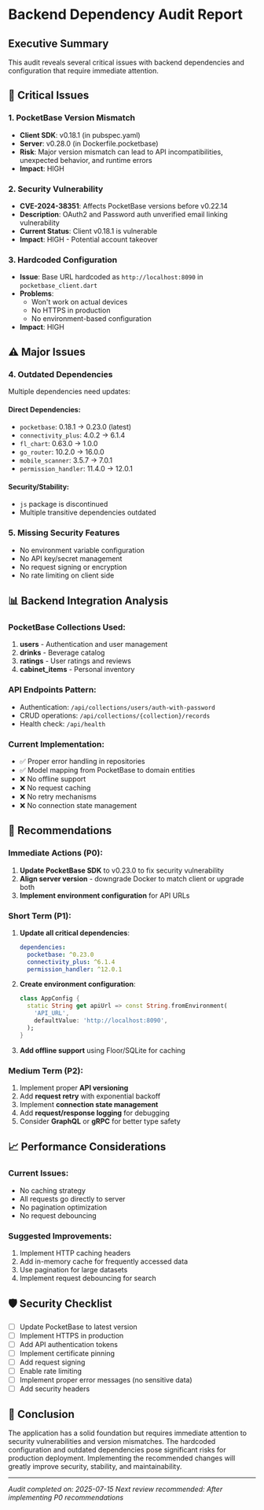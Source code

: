 # Backend Dependency Audit Report

## Executive Summary
This audit reveals several critical issues with backend dependencies and configuration that require immediate attention.

## 🚨 Critical Issues

### 1. PocketBase Version Mismatch
- **Client SDK**: v0.18.1 (in pubspec.yaml)
- **Server**: v0.28.0 (in Dockerfile.pocketbase)
- **Risk**: Major version mismatch can lead to API incompatibilities, unexpected behavior, and runtime errors
- **Impact**: HIGH

### 2. Security Vulnerability
- **CVE-2024-38351**: Affects PocketBase versions before v0.22.14
- **Description**: OAuth2 and Password auth unverified email linking vulnerability
- **Current Status**: Client v0.18.1 is vulnerable
- **Impact**: HIGH - Potential account takeover

### 3. Hardcoded Configuration
- **Issue**: Base URL hardcoded as `http://localhost:8090` in `pocketbase_client.dart`
- **Problems**:
  - Won't work on actual devices
  - No HTTPS in production
  - No environment-based configuration
- **Impact**: HIGH

## ⚠️ Major Issues

### 4. Outdated Dependencies
Multiple dependencies need updates:

#### Direct Dependencies:
- `pocketbase`: 0.18.1 → 0.23.0 (latest)
- `connectivity_plus`: 4.0.2 → 6.1.4
- `fl_chart`: 0.63.0 → 1.0.0
- `go_router`: 10.2.0 → 16.0.0
- `mobile_scanner`: 3.5.7 → 7.0.1
- `permission_handler`: 11.4.0 → 12.0.1

#### Security/Stability:
- `js` package is discontinued
- Multiple transitive dependencies outdated

### 5. Missing Security Features
- No environment variable configuration
- No API key/secret management
- No request signing or encryption
- No rate limiting on client side

## 📊 Backend Integration Analysis

### PocketBase Collections Used:
1. **users** - Authentication and user management
2. **drinks** - Beverage catalog
3. **ratings** - User ratings and reviews
4. **cabinet_items** - Personal inventory

### API Endpoints Pattern:
- Authentication: `/api/collections/users/auth-with-password`
- CRUD operations: `/api/collections/{collection}/records`
- Health check: `/api/health`

### Current Implementation:
- ✅ Proper error handling in repositories
- ✅ Model mapping from PocketBase to domain entities
- ❌ No offline support
- ❌ No request caching
- ❌ No retry mechanisms
- ❌ No connection state management

## 🔧 Recommendations

### Immediate Actions (P0):
1. **Update PocketBase SDK** to v0.23.0 to fix security vulnerability
2. **Align server version** - downgrade Docker to match client or upgrade both
3. **Implement environment configuration** for API URLs

### Short Term (P1):
1. **Update all critical dependencies**:
   ```yaml
   dependencies:
     pocketbase: ^0.23.0
     connectivity_plus: ^6.1.4
     permission_handler: ^12.0.1
   ```

2. **Create environment configuration**:
   ```dart
   class AppConfig {
     static String get apiUrl => const String.fromEnvironment(
       'API_URL',
       defaultValue: 'http://localhost:8090',
     );
   }
   ```

3. **Add offline support** using Floor/SQLite for caching

### Medium Term (P2):
1. Implement proper **API versioning**
2. Add **request retry** with exponential backoff
3. Implement **connection state management**
4. Add **request/response logging** for debugging
5. Consider **GraphQL** or **gRPC** for better type safety

## 📈 Performance Considerations

### Current Issues:
- No caching strategy
- All requests go directly to server
- No pagination optimization
- No request debouncing

### Suggested Improvements:
1. Implement HTTP caching headers
2. Add in-memory cache for frequently accessed data
3. Use pagination for large datasets
4. Implement request debouncing for search

## 🛡️ Security Checklist

- [ ] Update PocketBase to latest version
- [ ] Implement HTTPS in production
- [ ] Add API authentication tokens
- [ ] Implement certificate pinning
- [ ] Add request signing
- [ ] Enable rate limiting
- [ ] Implement proper error messages (no sensitive data)
- [ ] Add security headers

## 📝 Conclusion

The application has a solid foundation but requires immediate attention to security vulnerabilities and version mismatches. The hardcoded configuration and outdated dependencies pose significant risks for production deployment. Implementing the recommended changes will greatly improve security, stability, and maintainability.

---
*Audit completed on: 2025-07-15*
*Next review recommended: After implementing P0 recommendations*